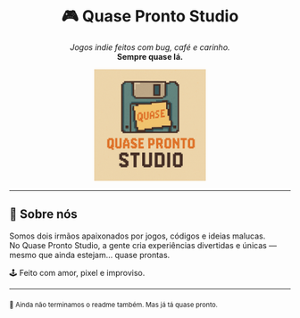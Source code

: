 <h1 align="center">🎮 Quase Pronto Studio</h1>

<p align="center">
  <em>Jogos indie feitos com bug, café e carinho.</em><br>
  <strong>Sempre quase lá.</strong>
</p>

<p align="center">
  <img src="https://github.com/Quase-Pronto-Studio/.github/blob/main/_assets/logo.png" alt="Logo Quase Pronto Studio" width="200"/>
</p>

---

## 👋 Sobre nós

Somos dois irmãos apaixonados por jogos, códigos e ideias malucas.  
No Quase Pronto Studio, a gente cria experiências divertidas e únicas — mesmo que ainda estejam… quase prontas.

🕹️ Feito com amor, pixel e improviso.

---

<sub>🧠 Ainda não terminamos o readme também. Mas já tá quase pronto.</sub>
